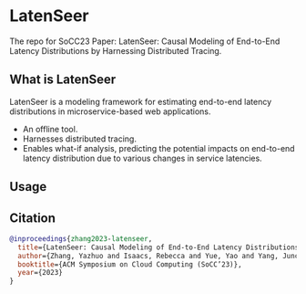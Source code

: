 # LatenSeer
The repo for SoCC23 Paper: LatenSeer: Causal Modeling of End-to-End Latency Distributions by Harnessing Distributed Tracing.

## What is LatenSeer
LatenSeer is a modeling framework for estimating end-to-end latency distributions in microservice-based web applications.
- An offline tool.
- Harnesses distributed tracing.
- Enables what-if analysis, predicting the potential impacts on end-to-end latency distribution due to various changes in service latencies.

## Usage

## Citation
```bibtex
@inproceedings{zhang2023-latenseer,
  title={LatenSeer: Causal Modeling of End-to-End Latency Distributions by Harnessing Distributed Tracing},
  author={Zhang, Yazhuo and Isaacs, Rebecca and Yue, Yao and Yang, Juncheng and Zhang, Lei and Vigfusson, Ymir},
  booktitle={ACM Symposium on Cloud Computing (SoCC’23)},
  year={2023}
}